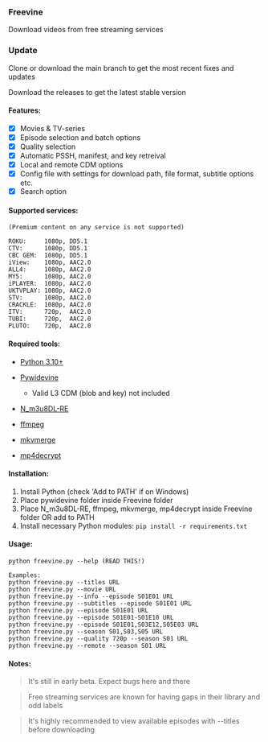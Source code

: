 ### Freevine
Download videos from free streaming services

### Update
Clone or download the main branch to get the most recent fixes and updates

Download the releases to get the latest stable version

#### Features:
- [x] Movies & TV-series
- [x] Episode selection and batch options
- [x] Quality selection
- [x] Automatic PSSH, manifest, and key retreival 
- [x] Local and remote CDM options
- [x] Config file with settings for download path, file format, subtitle options etc.
- [x] Search option

#### Supported services:
    (Premium content on any service is not supported)

    ROKU:     1080p, DD5.1
    CTV:      1080p, DD5.1
    CBC GEM:  1080p, DD5.1
    iView:    1080p, AAC2.0
    ALL4:     1080p, AAC2.0
    MY5:      1080p, AAC2.0
    iPLAYER:  1080p, AAC2.0
    UKTVPLAY: 1080p, AAC2.0
    STV:      1080p, AAC2.0
    CRACKLE:  1080p, AAC2.0
    ITV:      720p,  AAC2.0
    TUBI:     720p,  AAC2.0
    PLUTO:    720p,  AAC2.0


#### Required tools:
* [Python 3.10+](https://www.python.org/)

* [Pywidevine](https://www.mediafire.com/file/y7o57xs6pazx0rc/pywidevine.zip/)

    * Valid L3 CDM (blob and key) not included

* [N_m3u8DL-RE](https://github.com/nilaoda/N_m3u8DL-RE/releases/)

* [ffmpeg](https://ffmpeg.org/)

* [mkvmerge](https://mkvtoolnix.download/downloads.html)

* [mp4decrypt](https://www.bento4.com/downloads/)

#### Installation:
1. Install Python (check 'Add to PATH' if on Windows)
2. Place pywidevine folder inside Freevine folder
3. Place N_m3u8DL-RE, ffmpeg, mkvmerge, mp4decrypt inside Freevine folder OR add to PATH
4. Install necessary Python modules: `pip install -r requirements.txt`

#### Usage:
    python freevine.py --help (READ THIS!)

    Examples:
    python freevine.py --titles URL
    python freevine.py --movie URL
    python freevine.py --info --episode S01E01 URL
    python freevine.py --subtitles --episode S01E01 URL
    python freevine.py --episode S01E01 URL
    python freevine.py --episode S01E01-S01E10 URL
    python freevine.py --episode S01E01,S03E12,S05E03 URL
    python freevine.py --season S01,S03,S05 URL
    python freevine.py --quality 720p --season S01 URL
    python freevine.py --remote --season S01 URL

#### Notes:
> It's still in early beta. Expect bugs here and there

> Free streaming services are known for having gaps in their library and odd labels

> It's highly recommended to view available episodes with --titles before downloading

    

